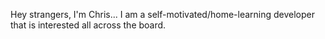 Hey strangers, I'm Chris...
  I am a self-motivated/home-learning developer that is interested all across the board. 

